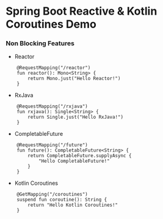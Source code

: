 Spring Boot Reactive & Kotlin Coroutines Demo
=============================================

### Non Blocking Features

* Reactor
```
    @RequestMapping("/reactor")
    fun reactor(): Mono<String> {
        return Mono.just("Hello Reactor!")
    }
```

* RxJava

```
    @RequestMapping("/rxjava")
    fun rxjava(): Single<String> {
        return Single.just("Hello RxJava!")
    }
```

* CompletableFuture

```
    @RequestMapping("/future")
    fun future(): CompletableFuture<String> {
        return CompletableFuture.supplyAsync {
            "Hello CompletableFuture!"
        }
    }
```

* Kotlin Coroutines

```
    @GetMapping("/coroutines")
    suspend fun coroutine(): String {
        return "Hello Kotlin Coroutines!"
    }
```





